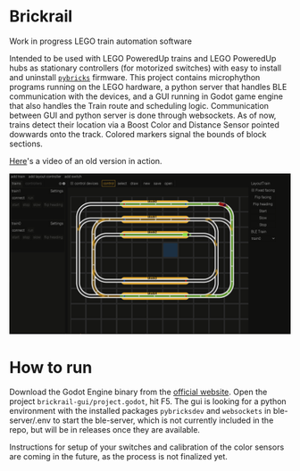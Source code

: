 # Brickrail
Work in progress LEGO train automation software

Intended to be used with LEGO PoweredUp trains and LEGO PoweredUp hubs as stationary controllers (for motorized switches) with easy to install and uninstall [`pybricks`](https://pybricks.com/) firmware.
This project contains microphython programs running on the LEGO hardware, a python server that handles BLE communication with the devices, and a GUI running in Godot game engine that also handles the Train route and scheduling logic.
Communication between GUI and python server is done through websockets.
As of now, trains detect their location via a Boost Color and Distance Sensor pointed dowwards onto the track. Colored markers signal the bounds of block sections.

[Here](https://www.youtube.com/watch?v=G22M5xvRr54)'s a video of an old version in action.

![GUI screenshot](screenshot2.PNG)

# How to run
Download the Godot Engine binary from the [official website](https://godotengine.org/download). Open the project `brickrail-gui/project.godot`, hit F5.
The gui is looking for a python environment with the installed packages `pybricksdev` and `websockets` in ble-server/.env to start the ble-server, which is not currently included in the repo, but will be in releases once they are available.

Instructions for setup of your switches and calibration of the color sensors are coming in the future, as the process is not finalized yet.
